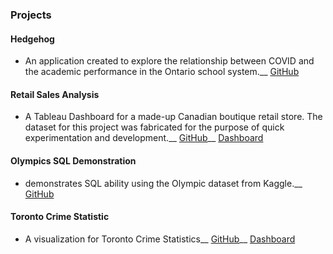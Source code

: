 ### Projects

#### Hedgehog
- An application created to explore the relationship between COVID and the academic performance in the Ontario school system.__
[GitHub](https://github.com/problemxl/hedgehog)

#### Retail Sales Analysis
- A Tableau Dashboard for a made-up Canadian boutique retail store. The dataset for this project was fabricated for the purpose of quick experimentation and development.__
[GitHub](https://github.com/problemxl/tableau-demo)__
[Dashboard](https://public.tableau.com/views/RetailDashboard_16976095750890/RetailStory?:language=en-US&publish=yes&:display_count=n&:origin=viz_share_link)

#### Olympics SQL Demonstration
-  demonstrates SQL ability using the Olympic dataset from Kaggle.__
[GitHub](https://github.com/problemxl/olympics-sql)

#### Toronto Crime Statistic
- A visualization for Toronto Crime Statistics__
[GitHub](https://github.com/problemxl/toronto-crime-dashboard)__
[Dashboard](https://public.tableau.com/app/profile/mark.franciscus/viz/TorontoCrimeStatistics/TorontoCrimeStatistics)
